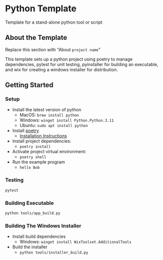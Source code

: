 # Python Template

Template for a stand-alone python tool or script

## About the Template

Replace this section with "About `project name`"

This template sets up a python project using poetry to manage dependencies, pytest for unit testing, pyinstaller for building an executable, and wix for creating a windows installer for distribution.

## Getting Started

### Setup
- Install the latest version of python
	- MacOS: `brew install python`
	- Windows: `winget install Python.Python.3.11`
	- Ubuntu: `sudo apt install python`
- Install [poetry](https://python-poetry.org/)
	- [Installation Instructions](https://python-poetry.org/docs/#installation)
- Install project dependencies:
	- `poetry install`
- Activate project virtual environment:
	- `poetry shell`
- Run the example program
	- `hello Bob`

### Testing

```bash
pytest
```

### Building Executable

```bash
python tools/app_build.py
```

### Building The Windows Installer

- Install build dependencies
	- Windows: `winget install WixToolset.AdditionalTools`
- Build the installer
	- `python tools/installer_build.py`
